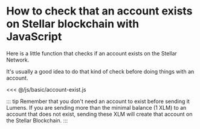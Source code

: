 # How to check that an account exists on Stellar blockchain with JavaScript

Here is a little function that checks if an account exists on the Stellar Network.

It's usually a good idea to do that kind of check before doing things with an account.

<<< @/js/basic/account-exist.js

::: tip
Remember that you don't need an account to exist before sending it Lumens. If you are sending
more than the minimal balance (1 XLM) to an account that does not exist, sending these XLM will 
create that account on the Stellar Blockchain.
:::


<Footer/>